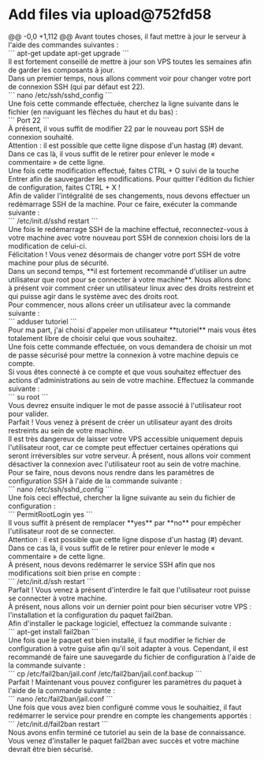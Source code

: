# Add files via upload@752fd58

 @@ -0,0 +1,112 @@ Avant toutes choses, il faut mettre à jour le serveur à l'aide des commandes suivantes :  
 \`\`\` apt-get update apt-get upgrade \`\`\`  
 Il est fortement conseillé de mettre à jour son VPS toutes les semaines afin de garder les composants à jour.  
 Dans un premier temps, nous allons comment voir pour changer votre port de connexion SSH \(qui par défaut est 22\).  
 \`\`\` nano /etc/ssh/sshd\_config \`\`\`  
 Une fois cette commande effectuée, cherchez la ligne suivante dans le fichier \(en naviguant les flèches du haut et du bas\) :  
 \`\`\` Port 22 \`\`\`  
 À présent, il vous suffit de modifier 22 par le nouveau port SSH de connexion souhaité.  
 Attention : il est possible que cette ligne dispose d'un hastag \(\#\) devant. Dans ce cas là, il vous suffit de le retirer pour enlever le mode « commentaire » de cette ligne.  
 Une fois cette modification effectué, faites CTRL + O suivi de la touche Entrer afin de sauvegarder les modifications. Pour quitter l'édition du fichier de configuration, faites CTRL + X !  
 Afin de valider l'intégralité de ses changements, nous devons effectuer un redémarrage SSH de la machine. Pour ce faire, exécuter la commande suivante :  
 \`\`\` /etc/init.d/sshd restart \`\`\`  
 Une fois le redémarrage SSH de la machine effectué, reconnectez-vous à votre machine avec votre nouveau port SSH de connexion choisi lors de la modification de celui-ci.  
 Félicitation ! Vous venez désormais de changer votre port SSH de votre machine pour plus de sécurité.  
 Dans un second temps, \*\*il est fortement recommandé d'utiliser un autre utilisateur que root pour se connecter à votre machine\*\*. Nous allons donc à présent voir comment créer un utilisateur linux avec des droits restreint et qui puisse agir dans le système avec des droits root.  
 Pour commencer, nous allons créer un utilisateur avec la commande suivante :  
 \`\`\` adduser tutoriel \`\`\`  
 Pour ma part, j'ai choisi d'appeler mon utilisateur \*\*tutoriel\*\* mais vous êtes totalement libre de choisir celui que vous souhaitez.  
 Une fois cette commande effectuée, on vous demandera de choisir un mot de passe sécurisé pour mettre la connexion à votre machine depuis ce compte.  
 Si vous êtes connecté à ce compte et que vous souhaitez effectuer des actions d'administrations au sein de votre machine. Effectuez la commande suivante :  
 \`\`\` su root \`\`\`  
 Vous devrez ensuite indiquer le mot de passe associé à l'utilisateur root pour valider.  
 Parfait ! Vous venez à présent de créer un utilisateur ayant des droits restreints au sein de votre machine.  
 Il est très dangereux de laisser votre VPS accessible uniquement depuis l'utilisateur root, car ce compte peut effectuer certaines opérations qui seront irréversibles sur votre serveur. À présent, nous allons voir comment désactiver la connexion avec l'utilisateur root au sein de votre machine.  
 Pour se faire, nous devons nous rendre dans les paramètres de configuration SSH à l'aide de la commande suivante :  
 \`\`\` nano /etc/ssh/sshd\_config \`\`\`  
 Une fois ceci effectué, chercher la ligne suivante au sein du fichier de configuration :  
 \`\`\` PermitRootLogin yes \`\`\`  
 Il vous suffit à présent de remplacer \*\*yes\*\* par \*\*no\*\* pour empêcher l'utilisateur root de se connecter.  
 Attention : il est possible que cette ligne dispose d'un hastag \(\#\) devant. Dans ce cas là, il vous suffit de le retirer pour enlever le mode « commentaire » de cette ligne.  
 À présent, nous devons redémarrer le service SSH afin que nos modifications soit bien prise en compte :  
 \`\`\` /etc/init.d/ssh restart \`\`\`  
 Parfait ! Vous venez à présent d'interdire le fait que l'utilisateur root puisse se connecter à votre machine.  
 À présent, nous allons voir un dernier point pour bien sécuriser votre VPS : l'installation et la configuration du paquet fail2ban.  
 Afin d'installer le package logiciel, effectuez la commande suivante :  
 \`\`\` apt-get install fail2ban \`\`\`  
 Une fois que le paquet est bien installé, il faut modifier le fichier de configuration à votre guise afin qu'il soit adapter à vous. Cependant, il est recommandé de faire une sauvegarde du fichier de configuration à l'aide de la commande suivante :  
 \`\`\` cp /etc/fail2ban/jail.conf /etc/fail2ban/jail.conf.backup \`\`\`  
 Parfait ! Maintenant vous pouvez configurer les paramètres du paquet à l'aide de la commande suivante :  
 \`\`\` nano /etc/fail2ban/jail.conf \`\`\`  
 Une fois que vous avez bien configuré comme vous le souhaitiez, il faut redémarrer le service pour prendre en compte les changements apportés :  
 \`\`\` /etc/init.d/fail2ban restart \`\`\`  
 Nous avons enfin terminé ce tutoriel au sein de la base de connaissance. Vous venez d'installer le paquet fail2ban avec succès et votre machine devrait être bien sécurisé.

